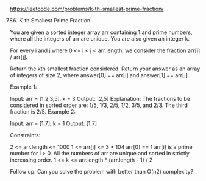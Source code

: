 https://leetcode.com/problems/k-th-smallest-prime-fraction/

786. K-th Smallest Prime Fraction

You are given a sorted integer array arr containing 1 and prime numbers, where all the integers of arr are unique. You are also given an integer k.

For every i and j where 0 <= i < j < arr.length, we consider the fraction arr[i] / arr[j].

Return the kth smallest fraction considered. Return your answer as an array of integers of size 2, where answer[0] == arr[i] and answer[1] == arr[j].



Example 1:

Input: arr = [1,2,3,5], k = 3
Output: [2,5]
Explanation: The fractions to be considered in sorted order are:
1/5, 1/3, 2/5, 1/2, 3/5, and 2/3.
The third fraction is 2/5.
Example 2:

Input: arr = [1,7], k = 1
Output: [1,7]


Constraints:

2 <= arr.length <= 1000
1 <= arr[i] <= 3 * 104
arr[0] == 1
arr[i] is a prime number for i > 0.
All the numbers of arr are unique and sorted in strictly increasing order.
1 <= k <= arr.length * (arr.length - 1) / 2


Follow up: Can you solve the problem with better than O(n2) complexity?